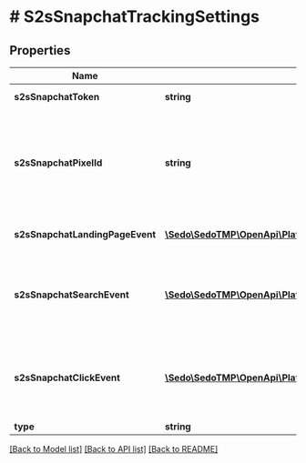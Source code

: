 # # S2sSnapchatTrackingSettings

## Properties

Name | Type | Description | Notes
------------ | ------------- | ------------- | -------------
**s2sSnapchatToken** | **string** | Conversion API token. |
**s2sSnapchatPixelId** | **string** | Event Pixel ID from Snapchat Ads Manager.  More details on how to set up the tracking can be found in the [Snapchat Ads Manager](https://forbusiness.snapchat.com/blog/the-snap-pixel-how-it-works-and-how-to-install-it#installation) |
**s2sSnapchatLandingPageEvent** | [**\Sedo\SedoTMP\OpenApi\Platform\Model\S2sSnapchatEventType**](S2sSnapchatEventType.md) | Event name for the Landing Visit event. | [optional]
**s2sSnapchatSearchEvent** | [**\Sedo\SedoTMP\OpenApi\Platform\Model\S2sSnapchatEventType**](S2sSnapchatEventType.md) | Event name for the Search event. Can be used for tracking \&quot;1st\&quot; click | [optional]
**s2sSnapchatClickEvent** | [**\Sedo\SedoTMP\OpenApi\Platform\Model\S2sSnapchatEventType**](S2sSnapchatEventType.md) | Event name for the Ad Click or \&quot;2nd\&quot; click event. Commonly used for conversion tracking | [optional]
**type** | **string** |  |

[[Back to Model list]](../../README.md#models) [[Back to API list]](../../README.md#endpoints) [[Back to README]](../../README.md)

